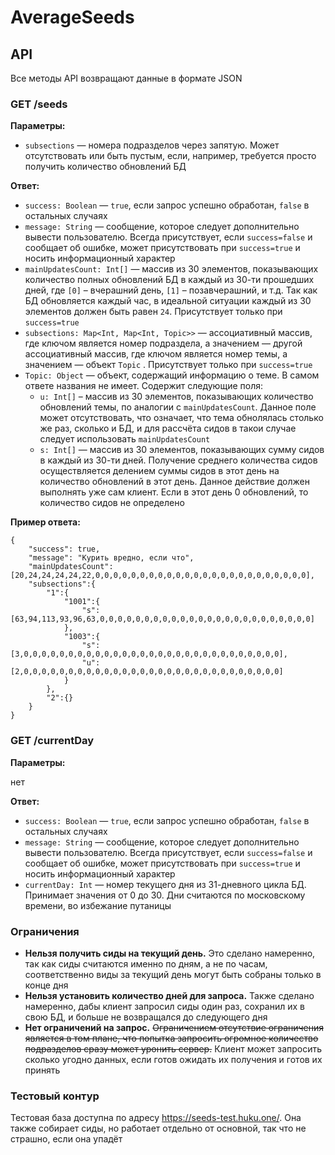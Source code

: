 # AverageSeeds

## API

Все методы API возвращают данные в формате JSON

### GET /seeds

**Параметры:**

- `subsections` — номера подразделов через запятую. Может отсутствовать или быть пустым, если, например, требуется просто получить количество обновлений БД

**Ответ:**

- `success: Boolean` — `true`, если запрос успешно обработан, `false` в остальных случаях
- `message: String` — сообщение, которое следует дополнительно вывести пользователю. Всегда присутствует, если `success=false` и сообщает об ошибке, может присутствовать при `success=true` и носить информационный характер
- `mainUpdatesCount: Int[]` — массив из 30 элементов, показывающих количество полных обновлений БД в каждый из 30-ти прошедших дней, где `[0]` – вчерашний день, `[1]` – позавчерашний, и т.д. Так как БД обновляется каждый час, в идеальной ситуации каждый из 30 элементов должен быть равен `24`. Присутствует только при `success=true`
- `subsections: Map<Int, Map<Int, Topic>>` — ассоциативный массив, где ключом является номер подраздела, а значением — другой ассоциативный массив, где ключом является номер темы, а значением — объект `Topic` . Присутствует только при `success=true`
- `Topic: Object` — объект, содержащий информацию о теме. В самом ответе названия не имеет. Содержит следующие поля:
   - `u: Int[]` – массив из 30 элементов, показывающих количество обновлений темы, по аналогии с `mainUpdatesCount`. Данное поле может отсутствовать, что означает, что тема обнолялась столько же раз, сколько и БД, и для рассчёта сидов в такои случае следует использовать `mainUpdatesCount`
   - `s: Int[]` — массив из 30 элементов, показывающих сумму сидов в каждый из 30-ти дней. Получение среднего количества сидов осуществляется делением суммы сидов в этот день на количество обновлений в этот день. Данное действие должен выполнять уже сам клиент. Если в этот день 0 обновлений, то количество сидов не определено

**Пример ответа:**
```
{
    "success": true,
    "message": "Курить вредно, если что",
    "mainUpdatesCount": [20,24,24,24,24,22,0,0,0,0,0,0,0,0,0,0,0,0,0,0,0,0,0,0,0,0,0,0,0,0],
    "subsections":{
        "1":{
            "1001":{
                "s":[63,94,113,93,96,63,0,0,0,0,0,0,0,0,0,0,0,0,0,0,0,0,0,0,0,0,0,0,0,0]
            },
            "1003":{
                "s":[3,0,0,0,0,0,0,0,0,0,0,0,0,0,0,0,0,0,0,0,0,0,0,0,0,0,0,0,0,0],
                "u":[2,0,0,0,0,0,0,0,0,0,0,0,0,0,0,0,0,0,0,0,0,0,0,0,0,0,0,0,0,0]
            }
        },
        "2":{}
    }
}
```

### GET /currentDay

**Параметры:**

нет

**Ответ:**

- `success: Boolean` — `true`, если запрос успешно обработан, `false` в остальных случаях
- `message: String` — сообщение, которое следует дополнительно вывести пользователю. Всегда присутствует, если `success=false` и сообщает об ошибке, может присутствовать при `success=true` и носить информационный характер
- `currentDay: Int` — номер текущего дня из 31-дневного цикла БД. Принимает значения от 0 до 30. Дни считаются по московскому времени, во избежание путаницы

### Ограничения
- **Нельзя получить сиды на текущий день.** Это сделано намеренно, так как сиды считаются именно по дням, а не по часам, соответственно виды за текущий день могут быть собраны только в конце дня
- **Нельзя установить количество дней для запроса.** Также сделано намеренно, дабы клиент запросил сиды один раз, сохранил их в свою БД, и больше не возвращался до следующего дня
- **Нет ограничений на запрос.** ~~Ограничением отсутствие ограничения является в том плане, что попытка запросить огромное количество подразделов сразу может уронить сервер.~~ Клиент может запросить сколько угодно данных, если готов ожидать их получения и готов их принять

### Тестовый контур
Тестовая база доступна по адресу https://seeds-test.huku.one/. Она также собирает сиды, но работает отдельно от основной, так что не страшно, если она упадёт
